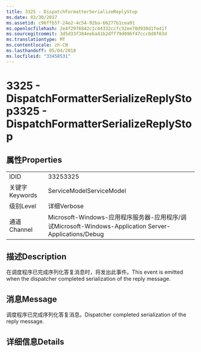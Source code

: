 ```yaml
---
title: 3325 - DispatchFormatterSerializeReplyStop
ms.date: 03/30/2017
ms.assetid: c96ffb5f-24e2-4c54-92ba-66277b1cea91
ms.openlocfilehash: 2e4f2976842c1c44332ccfc32ee70d930d1fe41f
ms.sourcegitcommit: 3d5d33f384eeba41b2dff79d096f47ccc8d8f03d
ms.translationtype: MT
ms.contentlocale: zh-CN
ms.lasthandoff: 05/04/2018
ms.locfileid: "33458531"
---
```

# <a name="3325---dispatchformatterserializereplystop"></a><span data-ttu-id="41a2a-102">3325 - DispatchFormatterSerializeReplyStop</span><span class="sxs-lookup"><span data-stu-id="41a2a-102">3325 - DispatchFormatterSerializeReplyStop</span></span>
## <a name="properties"></a><span data-ttu-id="41a2a-103">属性</span><span class="sxs-lookup"><span data-stu-id="41a2a-103">Properties</span></span>  
  
|||  
|-|-|  
|<span data-ttu-id="41a2a-104">ID</span><span class="sxs-lookup"><span data-stu-id="41a2a-104">ID</span></span>|<span data-ttu-id="41a2a-105">3325</span><span class="sxs-lookup"><span data-stu-id="41a2a-105">3325</span></span>|  
|<span data-ttu-id="41a2a-106">关键字</span><span class="sxs-lookup"><span data-stu-id="41a2a-106">Keywords</span></span>|<span data-ttu-id="41a2a-107">ServiceModel</span><span class="sxs-lookup"><span data-stu-id="41a2a-107">ServiceModel</span></span>|  
|<span data-ttu-id="41a2a-108">级别</span><span class="sxs-lookup"><span data-stu-id="41a2a-108">Level</span></span>|<span data-ttu-id="41a2a-109">详细</span><span class="sxs-lookup"><span data-stu-id="41a2a-109">Verbose</span></span>|  
|<span data-ttu-id="41a2a-110">通道</span><span class="sxs-lookup"><span data-stu-id="41a2a-110">Channel</span></span>|<span data-ttu-id="41a2a-111">Microsoft-Windows-应用程序服务器-应用程序/调试</span><span class="sxs-lookup"><span data-stu-id="41a2a-111">Microsoft-Windows-Application Server-Applications/Debug</span></span>|  
  
## <a name="description"></a><span data-ttu-id="41a2a-112">描述</span><span class="sxs-lookup"><span data-stu-id="41a2a-112">Description</span></span>  
 <span data-ttu-id="41a2a-113">在调度程序已完成序列化答复消息时，将发出此事件。</span><span class="sxs-lookup"><span data-stu-id="41a2a-113">This event is emitted when the dispatcher completed serialization of the reply message.</span></span>  
  
## <a name="message"></a><span data-ttu-id="41a2a-114">消息</span><span class="sxs-lookup"><span data-stu-id="41a2a-114">Message</span></span>  
 <span data-ttu-id="41a2a-115">调度程序已完成序列化答复消息。</span><span class="sxs-lookup"><span data-stu-id="41a2a-115">Dispatcher completed serialization of the reply message.</span></span>  
  
## <a name="details"></a><span data-ttu-id="41a2a-116">详细信息</span><span class="sxs-lookup"><span data-stu-id="41a2a-116">Details</span></span>
